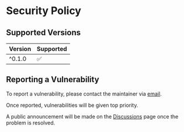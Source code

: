 # Security Policy

## Supported Versions

<!--Use this section to tell people about which versions of your project are
currently being supported with security updates.-->

| Version  | Supported          |
| -------- | ------------------ |
| ^0.1.0   | :white_check_mark: |

## Reporting a Vulnerability

To report a vulnerability, please contact the maintainer via [email](mailto:_@piccoloser.com).

Once reported, vulnerabilities will be given top priority.

A public announcement will be made on the [Discussions](https://github.com/piccoloser/tkx/discussions) page once the problem is resolved.

